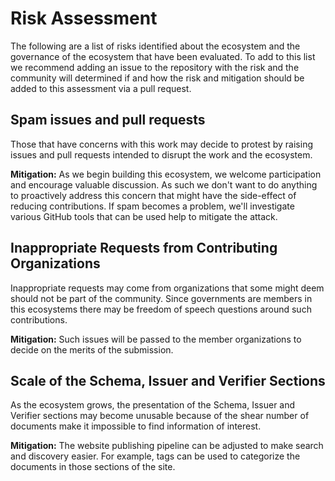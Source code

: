# Risk Assessment

The following are a list of risks identified about the ecosystem and the
governance of the ecosystem that have been evaluated. To add to this list we
recommend adding an issue to the repository with the risk and the community will
determined if and how the risk and mitigation should be added to this assessment
via a pull request.

## Spam issues and pull requests

Those that have concerns with this work may decide to protest by raising issues
and pull requests intended to disrupt the work and the ecosystem.

**Mitigation:** As we begin building this ecosystem, we welcome participation and
encourage valuable discussion. As such we don't want to do anything to
proactively address this concern that might have the side-effect of reducing
contributions. If spam becomes a problem, we'll investigate various GitHub tools
that can be used help to mitigate the attack.

## Inappropriate Requests from Contributing Organizations

Inappropriate requests may come from organizations that some might deem should
not be part of the community. Since governments are members in this ecosystems
there may be freedom of speech questions around such contributions.

**Mitigation:** Such issues will be passed to the member organizations to decide
on the merits of the submission.

## Scale of the Schema, Issuer and Verifier Sections

As the ecosystem grows, the presentation of the Schema, Issuer and Verifier
sections may become unusable because of the shear number of documents make it
impossible to find information of interest.

**Mitigation:** The website publishing pipeline can be adjusted to make search and
discovery easier. For example, tags can be used to categorize the documents in
those sections of the site.

## <Title>

< Description of Risk >

**Mitigation:** < Mitigation >
